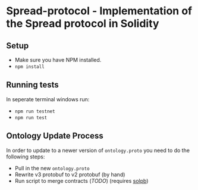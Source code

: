 # Spread-protocol - Implementation of the Spread protocol in Solidity

## Setup

- Make sure you have NPM installed.
- `npm install`

## Running tests

In seperate terminal windows run:

- `npm run testnet`
- `npm run test`

## Ontology Update Process

In order to update to a newer version of `ontology.proto` you need to do the following steps:

- Pull in the new `ontology.proto`
- Rewrite v3 protobuf to v2 protobuf (by hand)
- Run script to merge contracts (*TODO*) (requires [solpb][solpb-github])

[solpb-github]: https://github.com/shmookey/solpb
